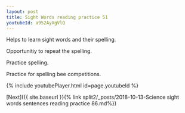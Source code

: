 ```yaml
---
layout: post
title: Sight Words reading practice 51
youtubeId: a952AyXgVlQ
---
```

 
 
Helps to learn sight words and their spelling.

Opportunitiy to repeat the spelling. 

Practice spelling. 
 
Practice for spelling bee competitions. 
 
{% include youtubePlayer.html id=page.youtubeId %}
 
 

[Next]({{ site.baseurl }}{% link  split2/_posts/2018-10-13-Science sight words sentences reading practice 86.md%})
 
